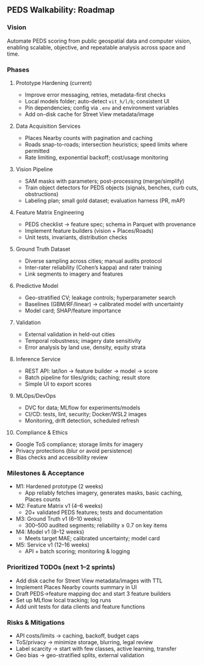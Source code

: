 ## PEDS Walkability: Roadmap

### Vision
Automate PEDS scoring from public geospatial data and computer vision, enabling scalable, objective, and repeatable analysis across space and time.

### Phases
1. Prototype Hardening (current)
   - Improve error messaging, retries, metadata-first checks
   - Local models folder; auto-detect `vit_h/l/b`; consistent UI
   - Pin dependencies; config via `.env` and environment variables
   - Add on-disk cache for Street View metadata/image

2. Data Acquisition Services
   - Places Nearby counts with pagination and caching
   - Roads snap-to-roads; intersection heuristics; speed limits where permitted
   - Rate limiting, exponential backoff; cost/usage monitoring

3. Vision Pipeline
   - SAM masks with parameters; post-processing (merge/simplify)
   - Train object detectors for PEDS objects (signals, benches, curb cuts, obstructions)
   - Labeling plan; small gold dataset; evaluation harness (PR, mAP)

4. Feature Matrix Engineering
   - PEDS checklist → feature spec; schema in Parquet with provenance
   - Implement feature builders (vision + Places/Roads)
   - Unit tests, invariants, distribution checks

5. Ground Truth Dataset
   - Diverse sampling across cities; manual audits protocol
   - Inter-rater reliability (Cohen’s kappa) and rater training
   - Link segments to imagery and features

6. Predictive Model
   - Geo-stratified CV; leakage controls; hyperparameter search
   - Baselines (GBM/RF/linear) → calibrated model with uncertainty
   - Model card; SHAP/feature importance

7. Validation
   - External validation in held-out cities
   - Temporal robustness; imagery date sensitivity
   - Error analysis by land use, density, equity strata

8. Inference Service
   - REST API: lat/lon → feature builder → model → score
   - Batch pipeline for tiles/grids; caching; result store
   - Simple UI to export scores

9. MLOps/DevOps
   - DVC for data; MLflow for experiments/models
   - CI/CD: tests, lint, security; Docker/WSL2 images
   - Monitoring, drift detection, scheduled refresh

10. Compliance & Ethics
   - Google ToS compliance; storage limits for imagery
   - Privacy protections (blur or avoid persistence)
   - Bias checks and accessibility review

### Milestones & Acceptance
- M1: Hardened prototype (2 weeks)
  - App reliably fetches imagery, generates masks, basic caching, Places counts
- M2: Feature Matrix v1 (4–6 weeks)
  - 20+ validated PEDS features; tests and documentation
- M3: Ground Truth v1 (6–10 weeks)
  - 300–500 audited segments; reliability ≥ 0.7 on key items
- M4: Model v1 (8–12 weeks)
  - Meets target MAE; calibrated uncertainty; model card
- M5: Service v1 (12–16 weeks)
  - API + batch scoring; monitoring & logging

### Prioritized TODOs (next 1–2 sprints)
- Add disk cache for Street View metadata/images with TTL
- Implement Places Nearby counts summary in UI
- Draft PEDS→feature mapping doc and start 3 feature builders
- Set up MLflow local tracking; log runs
- Add unit tests for data clients and feature functions

### Risks & Mitigations
- API costs/limits → caching, backoff, budget caps
- ToS/privacy → minimize storage, blurring, legal review
- Label scarcity → start with few classes, active learning, transfer
- Geo bias → geo-stratified splits, external validation




